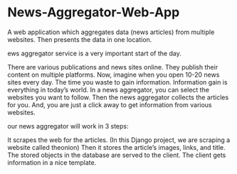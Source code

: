 # News-Aggregator-Web-App
A web application which aggregates data (news articles) from multiple websites. Then presents the data in one location.

ews aggregator service is a very important start of the day.

There are various publications and news sites online. They publish their content on multiple platforms. Now, imagine when you open 10-20 news sites every day. The time you waste to gain information. Information gain is everything in today’s world.
In a news aggregator, you can select the websites you want to follow. Then the news aggregator collects the articles for you. And, you are just a click away to get information from various websites.

our news aggregator will work in 3 steps:

It scrapes the web for the articles. (In this Django project, we are scraping a website called theonion)
Then it stores the article’s images, links, and title.
The stored objects in the database are served to the client. The client gets information in a nice template.
